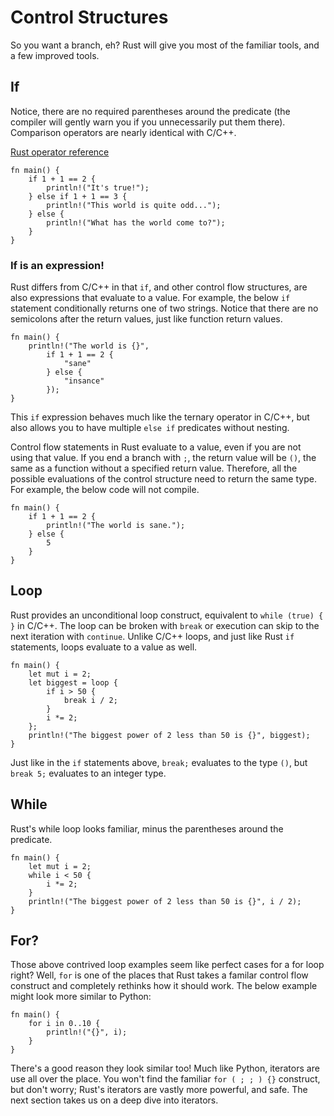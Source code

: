 # Control Structures
So you want a branch, eh? Rust will give you most of the familiar tools, and a few improved tools.

## If
Notice, there are no required parentheses around the predicate (the compiler will gently warn you if you unnecessarily put them there). Comparison operators are nearly identical with C/C++.

[Rust operator reference](https://doc.rust-lang.org/book/appendix-02-operators.html)

```rust,editable
fn main() {
    if 1 + 1 == 2 {
        println!("It's true!");
    } else if 1 + 1 == 3 {
        println!("This world is quite odd...");
    } else {
        println!("What has the world come to?");
    }
}
```

### If is an expression!
Rust differs from C/C++ in that `if`, and other control flow structures, are also expressions that evaluate to a value. For example, the below `if` statement conditionally returns one of two strings. Notice that there are no semicolons after the return values, just like function return values.
```rust,editable
fn main() {
    println!("The world is {}",
        if 1 + 1 == 2 {
            "sane"
        } else {
            "insance"
        });
}
```

This `if` expression behaves much like the ternary operator in C/C++, but also allows you to have multiple `else if` predicates without nesting.

Control flow statements in Rust evaluate to a value, even if you are not using that value. If you end a branch with `;`, the return value will be `()`, the same as a function without a specified return value. Therefore, all the possible evaluations of the control structure need to return the same type. For example, the below code will not compile.

```rust,editable
fn main() {
    if 1 + 1 == 2 {
        println!("The world is sane.");
    } else {
        5
    }
}
```

## Loop
Rust provides an unconditional loop construct, equivalent to `while (true) { }` in C/C++. The loop can be broken with `break` or execution can skip to the next iteration with `continue`. Unlike C/C++ loops, and just like Rust `if` statements, loops evaluate to a value as well.

```rust,editable
fn main() {
    let mut i = 2;
    let biggest = loop {
        if i > 50 {
            break i / 2;
        }
        i *= 2;
    };
    println!("The biggest power of 2 less than 50 is {}", biggest);
}
```

Just like in the `if` statements above, `break;` evaluates to the type `()`, but `break 5;` evaluates to an integer type.

## While
Rust's while loop looks familiar, minus the parentheses around the predicate.

```rust,editable
fn main() {
    let mut i = 2;
    while i < 50 {
        i *= 2;
    }
    println!("The biggest power of 2 less than 50 is {}", i / 2);
}
```

## For?
Those above contrived loop examples seem like perfect cases for a for loop right? Well, `for` is one of the places that Rust takes a familar control flow construct and completely rethinks how it should work. The below example might look more similar to Python:

```rust,editable
fn main() {
    for i in 0..10 {
        println!("{}", i);
    }
}
```

There's a good reason they look similar too! Much like Python, iterators are use all over the place. You won't find the familiar `for ( ; ; ) {}` construct, but don't worry; Rust's iterators are vastly more powerful, and safe. The next section takes us on a deep dive into iterators.